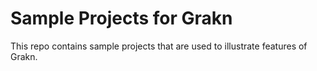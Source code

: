 # Sample Projects for Grakn

This repo contains sample projects that are used to illustrate features of Grakn.
